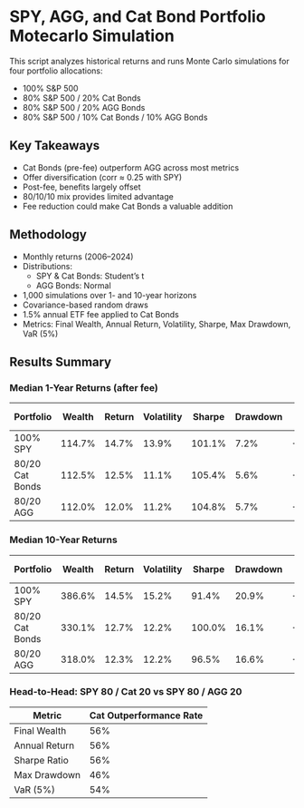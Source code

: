 # SPY, AGG, and Cat Bond Portfolio Motecarlo Simulation

This script analyzes historical returns and runs Monte Carlo simulations for four portfolio allocations:
- 100% S&P 500  
- 80% S&P 500 / 20% Cat Bonds  
- 80% S&P 500 / 20% AGG Bonds  
- 80% S&P 500 / 10% Cat Bonds / 10% AGG Bonds  

## Key Takeaways
- Cat Bonds (pre-fee) outperform AGG across most metrics
- Offer diversification (corr ≈ 0.25 with SPY)
- Post-fee, benefits largely offset
- 80/10/10 mix provides limited advantage
- Fee reduction could make Cat Bonds a valuable addition

## Methodology
- Monthly returns (2006–2024)
- Distributions:
  - SPY & Cat Bonds: Student’s t
  - AGG Bonds: Normal
- 1,000 simulations over 1- and 10-year horizons
- Covariance-based random draws
- 1.5% annual ETF fee applied to Cat Bonds
- Metrics: Final Wealth, Annual Return, Volatility, Sharpe, Max Drawdown, VaR (5%)

## Results Summary

### Median 1-Year Returns (after fee)
| Portfolio                     | Wealth | Return | Volatility | Sharpe | Drawdown | VaR (5%) |
|------------------------------|--------|--------|------------|--------|-----------|----------|
| 100% SPY                     | 114.7% | 14.7%  | 13.9%      | 101.1% | 7.2%      | -4.5%    |
| 80/20 Cat Bonds              | 112.5% | 12.5%  | 11.1%      | 105.4% | 5.6%      | -3.5%    |
| 80/20 AGG                    | 112.0% | 12.0%  | 11.2%      | 104.8% | 5.7%      | -3.5%    |

### Median 10-Year Returns
| Portfolio                     | Wealth | Return | Volatility | Sharpe | Drawdown | VaR (5%) |
|------------------------------|--------|--------|------------|--------|-----------|----------|
| 100% SPY                     | 386.6% | 14.5%  | 15.2%      | 91.4%  | 20.9%     | -5.5%    |
| 80/20 Cat Bonds              | 330.1% | 12.7%  | 12.2%      | 100.0% | 16.1%     | -4.3%    |
| 80/20 AGG                    | 318.0% | 12.3%  | 12.2%      | 96.5%  | 16.6%     | -4.4%    |

### Head-to-Head: SPY 80 / Cat 20 vs SPY 80 / AGG 20
| Metric         | Cat Outperformance Rate |
|----------------|--------------------------|
| Final Wealth   | 56%                      |
| Annual Return  | 56%                      |
| Sharpe Ratio   | 56%                      |
| Max Drawdown   | 46%                      |
| VaR (5%)       | 54%                      |

